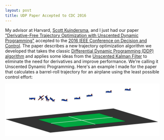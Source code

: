 ```yaml
---
layout: post
title: UDP Paper Accepted to CDC 2016
---
```


My advisor at Harvard, [Scott Kuindersma](http://scottk.seas.harvard.edu/), and I just had our paper ["Derivative-Free Trajectory Optimization with Unscented Dynamic Programming"](/docs/udp.pdf) accepted to the [2016 IEEE Conference on Decision and Control](http://cdc2016.ieeecss.org/). The paper describes a new trajectory optimization algorithm we developed that takes the classic [Differential Dynamic Programming (DDP) algorithm](https://en.wikipedia.org/wiki/Differential_dynamic_programming) and applies some ideas from the [Unscented Kalman Filter](https://en.wikipedia.org/wiki/Kalman_filter#Unscented_Kalman_filter) to eliminate the need for derivatives and improve performance. We're calling it Unscented Dynamic Programming. Here's an example I made for the paper that calculates a barrel-roll trajectory for an airplane using the least possible control effort:

![Airplane Trajectory](/img/AirplaneTrajectory.png)